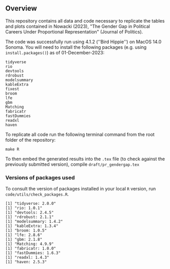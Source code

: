 ## Overview

This repository contains all data and code necessary to replicate the tables and plots contained in Nowacki (2023), "The Gender Gap in Political Careers Under Proportional Representation" (Journal of Politics).

The code was successfully run using 4.1.2 (''Bird Hippie'') on MacOS 14.0 Sonoma. You will need to install the following packages (e.g. using `install.packages()`) as of 01-December-2023:

```
tidyverse
rio
devtools
rdrobust
modelsummary
kableExtra
fixest
broom
lfe
gbm
Matching
fabricatr
fastDummies
readxl
haven
```

To replicate all code run the following terminal command from the root folder of the repository:

```
make R
```

To then embed the generated results into the `.tex` file (to check against the previously submitted version), compile `draft/pr_gendergap.tex`


### Versions of packages used

To consult the version of packages installed in your local `R` version, run `code/utils/check_packages.R`.

```
[1] "tidyverse: 2.0.0"
[1] "rio: 1.0.1"
[1] "devtools: 2.4.5"
[1] "rdrobust: 2.1.1"
[1] "modelsummary: 1.4.2"
[1] "kableExtra: 1.3.4"
[1] "broom: 1.0.5"
[1] "lfe: 2.8.6"
[1] "gbm: 2.1.8"
[1] "Matching: 4.9.9"
[1] "fabricatr: 1.0.0"
[1] "fastDummies: 1.6.3"
[1] "readxl: 1.4.3"
[1] "haven: 2.5.3"
```